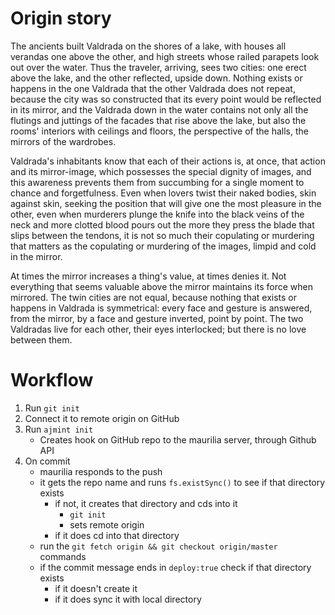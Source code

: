 Origin story
============
The ancients built Valdrada on the shores of a lake, with houses all verandas one above the other, and high streets whose railed parapets look out over the water. Thus the traveler, arriving, sees two cities: one erect above the lake, and the other reflected, upside down. Nothing exists or happens in the one Valdrada that the other Valdrada does not repeat, because the city was so constructed that its every point would be reflected in its mirror, and the Valdrada down in the water contains not only all the flutings and juttings of the facades that rise above the lake, but also the rooms' interiors with ceilings and floors, the perspective of the halls, the mirrors of the wardrobes.

Valdrada's inhabitants know that each of their actions is, at once, that action and its mirror-image, which possesses the special dignity of images, and this awareness prevents them from succumbing for a single moment to chance and forgetfulness. Even when lovers twist their naked bodies, skin against skin, seeking the position that will give one the most pleasure in the other, even when murderers plunge the knife into the black veins of the neck and more clotted blood pours out the more they press the blade that slips between the tendons, it is not so much their copulating or murdering that matters as the copulating or murdering of the images, limpid and cold in the mirror.

At times the mirror increases a thing's value, at times denies it. Not everything that seems valuable above the mirror maintains its force when mirrored. The twin cities are not equal, because nothing that exists or happens in Valdrada is symmetrical: every face and gesture is answered, from the mirror, by a face and gesture inverted, point by point. The two Valdradas live for each other, their eyes interlocked; but there is no love between them.

 

Workflow
========

1. Run `git init`
2. Connect it to remote origin on GitHub
3. Run `ajmint init`
	* Creates hook on GitHub repo to the maurilia server, through Github API
4. On commit
	* maurilia responds to the push
	* it gets the repo name and runs `fs.existSync()` to see if that directory exists
		* if not, it creates that directory and cds into it
			* `git init`
			* sets remote origin
		* if it does cd into that directory
	* run the `git fetch origin && git checkout origin/master` commands
	* if the commit message ends in `deploy:true` check if that directory exists
		* if it doesn't create it
		* if it does sync it with local directory



